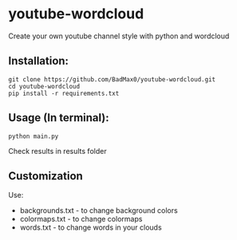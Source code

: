 # youtube-wordcloud
Create your own youtube channel style with python and wordcloud

Installation:
-------------

```
git clone https://github.com/BadMax0/youtube-wordcloud.git
cd youtube-wordcloud
pip install -r requirements.txt
```

Usage (In terminal):
------

```
python main.py
```
Check results in results folder

Customization
-------------
Use:
* backgrounds.txt - to change background colors
* colormaps.txt - to change colormaps
* words.txt - to change words in your clouds
